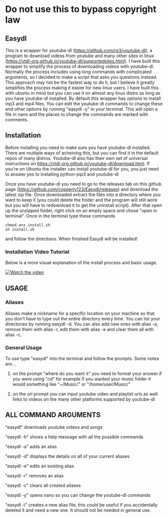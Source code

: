 # Do not use this to bypass copyright law

## Easydl
This is a wrapper for youtube-dl (https://github.com/rg3/youtube-dl), a program to download videos from youtube and many other sites in linux (https://ytdl-org.github.io/youtube-dl/supportedsites.html). I have built this wrapper to simplify the process of downloading videos with youtube-dl. Normally the process includes using long commands with complicated arguments, so I decided to make a script that asks you questions instead. This approach may not be the fastest way to do it, but I believe it greatly simplifies the process making it easier for new linux users. I have built this with ubuntu in mind but you can use it on almost any linux distro as long as you have youtube-dl installed. By default this wrapper has options to install mp3 and mp4 files. You can edit the youtube-dl commands to change these and other options by running "easydl -y" in your terminal. This will open a file in nano and the places to change the commands are marked with comments.

## Installation
Before installing you need to make sure you have youtube-dl installed. There are multiple ways of acheiving this, but you can find it in the default repos of many distros. Youtube-dl also has their own set of universal instructions on https://ytdl-org.github.io/youtube-dl/download.html. If you're on Ubuntu the installer can install youtube-dl for you, you just need to answer yes to installing python-pip3 and youtube-dl

Once you have youtube-dl you need to go to the releases tab on this github page (https://github.com/copperly123/Easydl/releases) and download the latest zip file. Once downloaded extract the files into a directory where you want to keep it (you could delete the folder and the program will still work but you will have to redownload it to get the uninstall script). After that open up the unzipped folder, right click on an empty space and chose "open in terminal". Once in the terminal type these commands

```
chmod a+x install.sh
sh install.sh
```

and follow the directions. When finished Easydl will be installed!

### Installation Video Tutorial
Below is a more visual explanation of the install process and basic usage.

[![Watch the video](https://img.youtube.com/vi/z9ZjHHCu1M8/0.jpg)](https://youtu.be/z9ZjHHCu1M8)

## USAGE

### Aliases
Aliases make a nickname for a specific location on your machine so that you don't have to type out the entire directory every time. You can list your directories by running easydl -d. You can also add new ones with alias -a, remove them with alias -r, edit them with alias -e and clear them all with alias -c.

### General Usage
To use type "easydl" into the terminal and follow the prompts. Some notes are...
  1. on the prompt "where do you want it" you need to format your answer if you were using "cd" for example if you wanted your music folder it would something like "~/Music/" or "/home/user/Music/"

  2. on the url prompt you can input youtube video and playlist urls as well links to videos on the many other platforms supported by youtube-dl

## ALL COMMAND ARGUMENTS

"easydl" downloads youtube videos and songs

"easydl -h" shows a help message with all the possible commands

"easydl -a" adds an alias

"easydl -d" displays the details on all of your current aliases

"easydl -e" edits an existing alias

"easydl -r" removes an alias

"easydl -c" clears all created aliases

"easydl -y" opens nano so you can change the youtube-dl commands

"easydl -i" creates a new alias file, this could be useful if you accidentally deleted it and need a new one. It should not be needed in general use.

